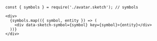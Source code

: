     const { symbols } = require('./avatar.sketch'); // symbols
    
    <div>
      {symbols.map(({ symbol, entity }) => (
        <div data-sketch-symbol={symbol} key={symbol}>{entity}</div>
      ))}
    </div>